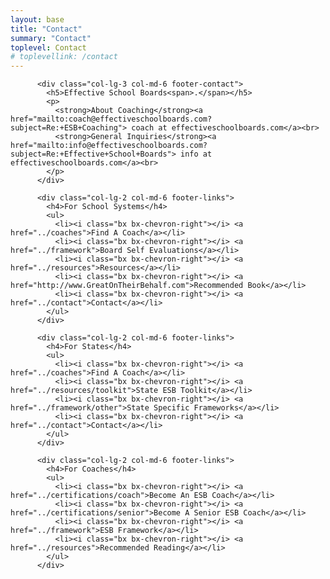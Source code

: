 ```yaml
---
layout: base
title: "Contact"
summary: "Contact"
toplevel: Contact
# toplevellink: /contact
---
```


          <div class="col-lg-3 col-md-6 footer-contact">
            <h5>Effective School Boards<span>.</span></h5>
            <p>
              <strong>About Coaching</strong><a href="mailto:coach@effectiveschoolboards.com?subject=Re:+ESB+Coaching"> coach at effectiveschoolboards.com</a><br>
              <strong>General Inquiries</strong><a href="mailto:info@effectiveschoolboards.com?subject=Re:+Effective+School+Boards"> info at effectiveschoolboards.com</a><br>
            </p>
          </div>

          <div class="col-lg-2 col-md-6 footer-links">
            <h4>For School Systems</h4>
            <ul>
              <li><i class="bx bx-chevron-right"></i> <a href="../coaches">Find A Coach</a></li>
              <li><i class="bx bx-chevron-right"></i> <a href="../framework">Board Self Evaluations</a></li>
              <li><i class="bx bx-chevron-right"></i> <a href="../resources">Resources</a></li>
              <li><i class="bx bx-chevron-right"></i> <a href="http://www.GreatOnTheirBehalf.com">Recommended Book</a></li>
              <li><i class="bx bx-chevron-right"></i> <a href="../contact">Contact</a></li>
            </ul>
          </div>

          <div class="col-lg-2 col-md-6 footer-links">
            <h4>For States</h4>
            <ul>
              <li><i class="bx bx-chevron-right"></i> <a href="../coaches">Find A Coach</a></li>
              <li><i class="bx bx-chevron-right"></i> <a href="../resources/toolkit">State ESB Toolkit</a></li>
              <li><i class="bx bx-chevron-right"></i> <a href="../framework/other">State Specific Frameworks</a></li>
              <li><i class="bx bx-chevron-right"></i> <a href="../contact">Contact</a></li>
            </ul>
          </div>          

          <div class="col-lg-2 col-md-6 footer-links">
            <h4>For Coaches</h4>
            <ul>
              <li><i class="bx bx-chevron-right"></i> <a href="../certifications/coach">Become An ESB Coach</a></li>
              <li><i class="bx bx-chevron-right"></i> <a href="../certifications/senior">Become A Senior ESB Coach</a></li>
              <li><i class="bx bx-chevron-right"></i> <a href="../framework">ESB Framework</a></li>
              <li><i class="bx bx-chevron-right"></i> <a href="../resources">Recommended Reading</a></li>
            </ul>
          </div>
